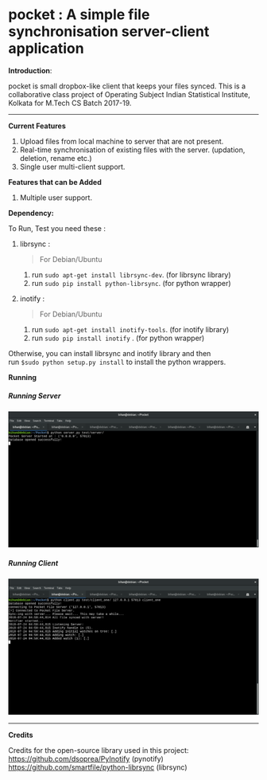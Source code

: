 # pocket : A simple file synchronisation server-client application 

**Introduction**:

pocket is small dropbox-like client that keeps your files synced. This is a collaborative class project of Operating Subject Indian Statistical Institute, Kolkata for M.Tech CS Batch 2017-19.

****
**Current Features**

1. Upload files from local machine to server that are not present.
2. Real-time synchronisation of existing files with the server. (updation, deletion, rename etc.)
3. Single user multi-client support.


**Features that can be Added**

1. Multiple user support.

**Dependency:**

To Run, Test you need these :

1. librsync :
     >For Debian/Ubuntu<br/>

      1. run `sudo apt-get install librsync-dev`. (for librsync library)      
      2. run `sudo pip install python-librsync`.  (for python wrapper)

2. inotify  :
      >For Debian/Ubuntu
      
      1. run `sudo apt-get install inotify-tools`.   (for inotify library)      
      2. run `sudo pip install inotify`  .   (for python wrapper)

Otherwise, you can install librsync and inotify library and then            
run `$sudo python setup.py install` to install the python wrappers.

**Running**

##### Running Server<br/>

<img src='images/server.png' width = 800>


##### Running Client<br/>

<img src='images/client_one.png' width = 800>


****
**Credits**

Credits for the open-source library used in this project:<br/>
https://github.com/dsoprea/PyInotify    (pynotify)<br/>
https://github.com/smartfile/python-librsync    (librsync)
